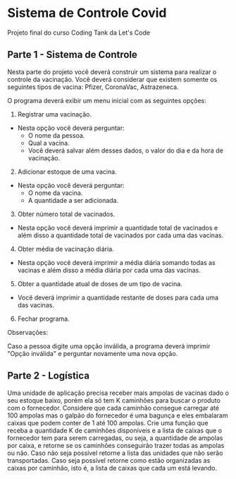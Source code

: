 # Sistema de Controle Covid

Projeto final do curso Coding Tank da Let's Code

## Parte 1 - Sistema de Controle

Nesta parte do projeto você deverá construir um sistema para realizar o controle da vacinação. Você deverá considerar que existem somente os seguintes tipos de vacina: Pfizer, CoronaVac, Astrazeneca.

O programa deverá exibir um menu inicial com as seguintes opções:

  1. Registrar uma vacinação.
  
  - Nesta opção você deverá perguntar:    
    - O nome da pessoa.
    - Qual a vacina.
    - Você deverá salvar além desses dados, o valor do dia e da hora de vacinação.
      
  2. Adicionar estoque de uma vacina.
  
  - Nesta opção você deverá perguntar:    
    - O nome da vacina.
    - A quantidade a ser adicionada.
      
  3. Obter número total de vacinados.
  
  - Nesta opção você deverá imprimir a quantidade total de vacinados e além disso a quantidade total de vacinados por cada uma das vacinas.
  
  4. Obter média de vacinação diária.
  
  - Nesta opção você deverá imprimir a média diária somando todas as vacinas e além disso a média diária por cada uma das vacinas.
  
  5. Obter a quantidade atual de doses de um tipo de vacina.
  
  - Você deverá imprimir a quantidade restante de doses para cada uma das vacinas.
  
  6. Fechar programa.

Observações:

Caso a pessoa digite uma opção inválida, a programa deverá imprimir "Opção inválida" e perguntar novamente uma nova opção.

## Parte 2 - Logística
Uma unidade de aplicação precisa receber mais ampolas de vacinas dado o seu estoque baixo, porém ela só tem K caminhões para buscar o produto com o fornecedor. Considere que cada caminhão consegue carregar até 100 ampolas mas o galpão do fornecedor é uma bagunça e eles embalaram caixas que podem conter de 1 até 100 ampolas.
Crie uma função que receba a quantidade K de caminhões disponíveis e a lista de caixas que o fornecedor tem para serem carregadas, ou seja, a quantidade de ampolas por caixa, e retorne se os caminhões conseguirão trazer todas as ampolas ou não. Caso não seja possível retorne a lista das unidades que não serão transportadas. Caso seja possível retorne como estão organizadas as caixas por caminhão, isto é, a lista de caixas que cada um está levando.
